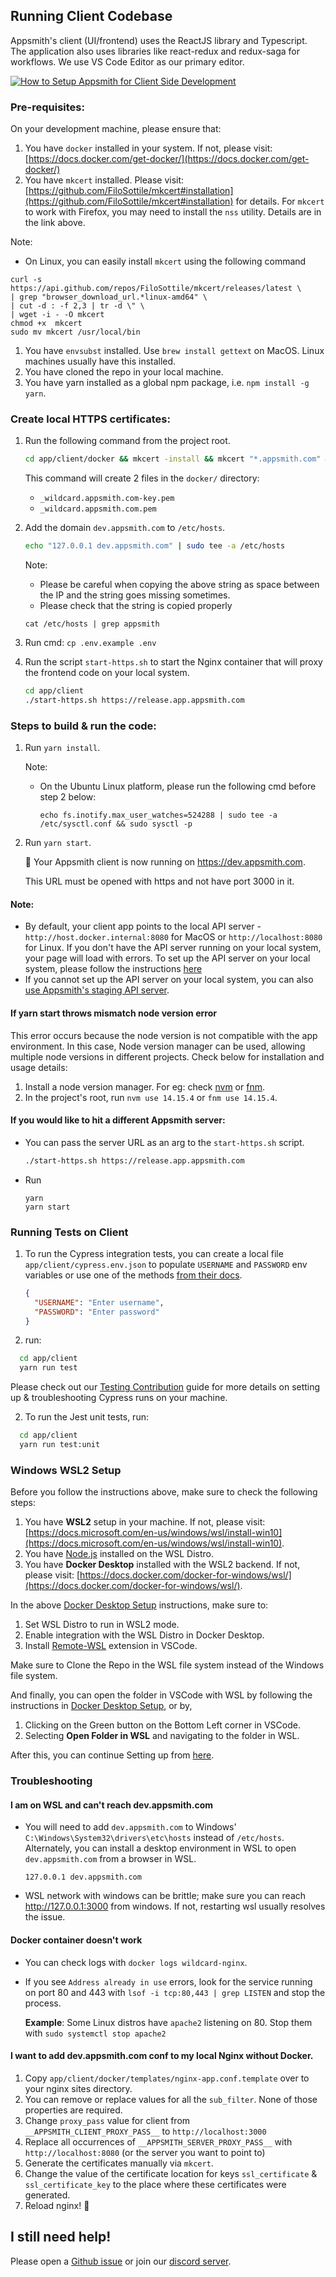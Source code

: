 ## Running Client Codebase

Appsmith's client (UI/frontend) uses the ReactJS library and Typescript. The application also uses libraries like react-redux and redux-saga for workflows. We use VS Code Editor as our primary editor.


[![How to Setup Appsmith for Client Side Development](../static/images/client-yt-video-thumbnail.jpg)](https://www.youtube.com/watch?v=FwJlVWVx0X0)


### Pre-requisites:

On your development machine, please ensure that:

1. You have `docker` installed in your system. If not, please visit: [https://docs.docker.com/get-docker/](https://docs.docker.com/get-docker/)
1. You have `mkcert` installed. Please visit: [https://github.com/FiloSottile/mkcert#installation](https://github.com/FiloSottile/mkcert#installation) for details. For `mkcert` to work with Firefox, you may need to install the `nss` utility. Details are in the link above.

  Note:
  - On Linux, you can easily install `mkcert` using the following command
  ```
  curl -s https://api.github.com/repos/FiloSottile/mkcert/releases/latest \
  | grep "browser_download_url.*linux-amd64" \
  | cut -d : -f 2,3 | tr -d \" \
  | wget -i - -O mkcert
  chmod +x  mkcert
  sudo mv mkcert /usr/local/bin
  ```

1. You have `envsubst` installed. Use `brew install gettext` on MacOS. Linux machines usually have this installed.
1. You have cloned the repo in your local machine.
1. You have yarn installed as a global npm package, i.e. `npm install -g yarn`.

### Create local HTTPS certificates:

1. Run the following command from the project root.

   ```bash
   cd app/client/docker && mkcert -install && mkcert "*.appsmith.com" && cd ../../..
   ```

   This command will create 2 files in the `docker/` directory:

   - `_wildcard.appsmith.com-key.pem`
   - `_wildcard.appsmith.com.pem`

1. Add the domain `dev.appsmith.com` to `/etc/hosts`.

   ```bash
   echo "127.0.0.1 dev.appsmith.com" | sudo tee -a /etc/hosts
   ```

   Note:

   - Please be careful when copying the above string as space between the IP and the string goes missing sometimes.
   - Please check that the string is copied properly

   ```
   cat /etc/hosts | grep appsmith
   ```

1. Run cmd: `cp .env.example .env`

1. Run the script `start-https.sh` to start the Nginx container that will proxy the frontend code on your local system.

   ```bash
   cd app/client
   ./start-https.sh https://release.app.appsmith.com
   ```

### Steps to build & run the code:

1. Run `yarn install`.

    Note:

    - On the Ubuntu Linux platform, please run the following cmd before step 2 below:

        ```
        echo fs.inotify.max_user_watches=524288 | sudo tee -a /etc/sysctl.conf && sudo sysctl -p
        ```

2. Run `yarn start`.

    🎉 Your Appsmith client is now running on https://dev.appsmith.com.

    This URL must be opened with https and not have port 3000 in it.

#### Note:

- By default, your client app points to the local API server - `http://host.docker.internal:8080` for MacOS or `http://localhost:8080` for Linux. If you don't have the API server running on your local system, your page will load with errors. To set up the API server on your local system, please follow the instructions [here](https://github.com/appsmithorg/appsmith/blob/release/contributions/ServerSetup.md)
- If you cannot set up the API server on your local system, you can also [use Appsmith's staging API server](#if-you-would-like-to-hit-a-different-appsmith-server).

#### If yarn start throws mismatch node version error

This error occurs because the node version is not compatible with the app environment. In this case, Node version manager can be used, allowing multiple node versions in different projects. Check below for installation and usage details:

1. Install a node version manager. For eg: check [nvm](https://github.com/nvm-sh/nvm) or [fnm](https://github.com/Schniz/fnm).
1. In the project's root, run `nvm use 14.15.4` or `fnm use 14.15.4`.

#### If you would like to hit a different Appsmith server:

- You can pass the server URL as an arg to the `start-https.sh` script.

    ```bash
    ./start-https.sh https://release.app.appsmith.com
    ```

- Run

    ```
    yarn
    yarn start
    ```

### Running Tests on Client

1. To run the Cypress integration tests, you can create a local file `app/client/cypress.env.json` to populate `USERNAME` and `PASSWORD` env variables or use one of the methods [from their docs](https://docs.cypress.io/guides/guides/environment-variables.html#Setting).

   ```json
   {
     "USERNAME": "Enter username",
     "PASSWORD": "Enter password"
   }
   ```

1. run:
```bash
  cd app/client
  yarn run test
```

Please check out our [Testing Contribution](docs/TestAutomation.md) guide for more details on setting up & troubleshooting Cypress runs on your machine.


2. To run the Jest unit tests, run:
```bash
  cd app/client
  yarn run test:unit
```

### Windows WSL2 Setup

Before you follow the instructions above, make sure to check the following steps:

1. You have **WSL2** setup in your machine. If not, please visit: [https://docs.microsoft.com/en-us/windows/wsl/install-win10](https://docs.microsoft.com/en-us/windows/wsl/install-win10).
2. You have [Node.js](https://www.geeksforgeeks.org/installation-of-node-js-on-linux/) installed on the WSL Distro.
3. You have **Docker Desktop** installed with the WSL2 backend. If not, please visit: [https://docs.docker.com/docker-for-windows/wsl/](https://docs.docker.com/docker-for-windows/wsl/).

In the above [Docker Desktop Setup](https://docs.docker.com/docker-for-windows/wsl/) instructions, make sure to:
1. Set WSL Distro to run in WSL2 mode.
2. Enable integration with the WSL Distro in Docker Desktop.
3. Install [Remote-WSL](https://marketplace.visualstudio.com/items?itemName=ms-vscode-remote.remote-wsl) extension in VSCode.

Make sure to Clone the Repo in the WSL file system instead of the Windows file system.

And finally, you can open the folder in VSCode with WSL by following the instructions in [Docker Desktop Setup](https://docs.docker.com/docker-for-windows/wsl/),
or by,
1. Clicking on the Green button on the Bottom Left corner in VSCode.
2. Selecting **Open Folder in WSL** and navigating to the folder in WSL.

After this, you can continue Setting up from [here](#pre-requisites).


### Troubleshooting

#### I am on WSL and can't reach dev.appsmith.com

- You will need to add `dev.appsmith.com` to Windows' `C:\Windows\System32\drivers\etc\hosts` instead of `/etc/hosts`. Alternately, you can install a desktop environment in WSL to open `dev.appsmith.com` from a browser in WSL.

  ```
  127.0.0.1 dev.appsmith.com
  ```

- WSL network with windows can be brittle; make sure you can reach http://127.0.0.1:3000 from windows. If not, restarting wsl usually resolves the issue.

#### Docker container doesn't work

- You can check logs with `docker logs wildcard-nginx`.
- If you see `Address already in use` errors, look for the service running on port 80 and 443 with `lsof -i tcp:80,443 | grep LISTEN` and stop the process.

  **Example**: Some Linux distros have `apache2` listening on 80. Stop them with `sudo systemctl stop apache2`

#### I want to add dev.appsmith.com conf to my local Nginx without Docker.

1. Copy `app/client/docker/templates/nginx-app.conf.template` over to your nginx sites directory.
1. You can remove or replace values for all the `sub_filter`. None of those properties are required.
1. Change `proxy_pass` value for client from `__APPSMITH_CLIENT_PROXY_PASS__` to `http://localhost:3000`
1. Replace all occurrences of `__APPSMITH_SERVER_PROXY_PASS__` with `http://localhost:8080` (or the server you want to point to)
1. Generate the certificates manually via `mkcert`.
1. Change the value of the certificate location for keys `ssl_certificate` & `ssl_certificate_key` to the place where these certificates were generated.
1. Reload nginx! :tada:

## I still need help!

Please open a [Github issue](https://github.com/appsmithorg/appsmith/issues/new/choose) or join our [discord server](https://discord.com/invite/rBTTVJp).
